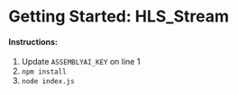 # Getting Started: HLS_Stream

#### Instructions:
1. Update ```ASSEMBLYAI_KEY``` on line 1
2. ```npm install```
3. ```node index.js```
